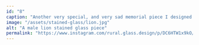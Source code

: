 ```yaml
---
id: "8"
caption: "Another very special, and very sad memorial piece I designed for the strongest, and bravest 'little lion' there ever was. 🦁"
image: "/assets/stained-glass/lion.jpg"
alt: "A male lion stained glass piece"
permalink: "https://www.instagram.com/rural.glass.design/p/DC6HTW1x9kO/"
---
```


